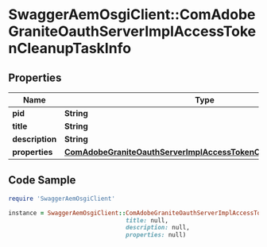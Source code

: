 # SwaggerAemOsgiClient::ComAdobeGraniteOauthServerImplAccessTokenCleanupTaskInfo

## Properties

Name | Type | Description | Notes
------------ | ------------- | ------------- | -------------
**pid** | **String** |  | [optional] 
**title** | **String** |  | [optional] 
**description** | **String** |  | [optional] 
**properties** | [**ComAdobeGraniteOauthServerImplAccessTokenCleanupTaskProperties**](ComAdobeGraniteOauthServerImplAccessTokenCleanupTaskProperties.md) |  | [optional] 

## Code Sample

```ruby
require 'SwaggerAemOsgiClient'

instance = SwaggerAemOsgiClient::ComAdobeGraniteOauthServerImplAccessTokenCleanupTaskInfo.new(pid: null,
                                 title: null,
                                 description: null,
                                 properties: null)
```


